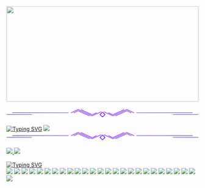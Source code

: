 <div>
  <img src="welcometomyprofile.gif" height="250px" width="100%"/>
</div>
<br />
<div>
  <img src="line.png">
</div>
<br />
<div>
  <a href="https://git.io/typing-svg"><img src="https://readme-typing-svg.demolab.com?font=Fira+Code&weight=700&size=24&pause=1000&color=7300F9&width=700&lines=Hi%2C+I'm+a+full-stack+developer+and+programmer!" alt="Typing SVG" /></a>
  <img src="Animação.gif" height="100px" width="auto" />
</div>
<div>
  <img src="line.png">
</div>
<br />
<div>
  <a href="https://github.com/YanzinhoCaue">
  <img height="180em" src="https://github-readme-stats.vercel.app/api?username=YanzinhoCaue&show_icons=true&theme=midnight-purple&include_all_commits=true&count_private=true"/>
  <img height="180em" src="https://github-readme-stats.vercel.app/api/top-langs/?username=YanzinhoCaue&layout=compact&langs_count=6&theme=midnight-purple"/>
</div>
<br />
<div>
  <a href="https://git.io/typing-svg"><img src="https://readme-typing-svg.demolab.com?font=Fira+Code&weight=700&size=24&pause=1000&color=7300F9&width=435&lines=My+skills" alt="Typing SVG" /></a>
</div>
<div>
  <img height="35px" src="https://cdn.jsdelivr.net/gh/devicons/devicon/icons/react/react-original.svg" />
  <img height="35px" src="https://cdn.jsdelivr.net/gh/devicons/devicon/icons/angularjs/angularjs-original.svg" />
  <img height="35px" src="https://cdn.jsdelivr.net/gh/devicons/devicon/icons/vuejs/vuejs-original.svg" />
  <img height="40px" src="https://cdn.jsdelivr.net/gh/devicons/devicon/icons/php/php-original.svg" />
  <img height="35px" src="https://cdn.jsdelivr.net/gh/devicons/devicon/icons/nodejs/nodejs-original.svg" />
  <img height="35px" src="https://cdn.jsdelivr.net/gh/devicons/devicon/icons/nextjs/nextjs-original.svg" />
  <img height="35px" src="https://cdn.jsdelivr.net/gh/devicons/devicon/icons/redux/redux-original.svg" />
  <img height="35px" src="https://cdn.jsdelivr.net/gh/devicons/devicon/icons/jquery/jquery-original.svg" />
  <img height="35px" src="https://cdn.jsdelivr.net/gh/devicons/devicon/icons/electron/electron-original.svg" />
  <img height="35px" src="https://cdn.jsdelivr.net/gh/devicons/devicon/icons/tailwindcss/tailwindcss-plain.svg" />
  <img height="35px" src="https://cdn.jsdelivr.net/gh/devicons/devicon/icons/sass/sass-original.svg" />
  <img height="35px" src="https://cdn.jsdelivr.net/gh/devicons/devicon/icons/bootstrap/bootstrap-original.svg" />
  <img height="35px" src="https://cdn.jsdelivr.net/gh/devicons/devicon/icons/bulma/bulma-plain.svg" /> 
  <img height="35px" src="https://cdn.jsdelivr.net/gh/devicons/devicon/icons/javascript/javascript-plain.svg" />
  <img height="35px" src="https://cdn.jsdelivr.net/gh/devicons/devicon/icons/typescript/typescript-plain.svg" />
  <img height="35px" src="https://cdn.jsdelivr.net/gh/devicons/devicon/icons/css3/css3-original.svg" />
  <img height="35px" src="https://cdn.jsdelivr.net/gh/devicons/devicon/icons/html5/html5-original.svg" />
  <img height="35px" src="https://cdn.jsdelivr.net/gh/devicons/devicon/icons/rails/rails-plain.svg" />
  <img height="40px" src="https://cdn.jsdelivr.net/gh/devicons/devicon/icons/docker/docker-original.svg" /> 
  <img height="40px" src="https://cdn.jsdelivr.net/gh/devicons/devicon/icons/mysql/mysql-original-wordmark.svg" />
  <img height="35px" src="https://cdn.jsdelivr.net/gh/devicons/devicon/icons/firebase/firebase-plain.svg" />
  <img height="35px" src="https://cdn.jsdelivr.net/gh/devicons/devicon/icons/git/git-original.svg" />
  <img height="40px" src="https://cdn.jsdelivr.net/gh/devicons/devicon/icons/npm/npm-original-wordmark.svg" />
  <img height="35px" src="https://cdn.jsdelivr.net/gh/devicons/devicon/icons/yarn/yarn-original.svg" />
  <img height="35px" src="https://cdn.jsdelivr.net/gh/devicons/devicon/icons/photoshop/photoshop-plain.svg" />
  <img height="35px" src="https://cdn.jsdelivr.net/gh/devicons/devicon/icons/figma/figma-original.svg" />
</div>
